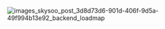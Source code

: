 ![images_skysoo_post_3d8d73d6-901d-406f-9d5a-49f994b13e92_backend_loadmap](https://user-images.githubusercontent.com/80089860/167174689-ca015d6a-cdd4-41e2-8e01-597769495471.png)
